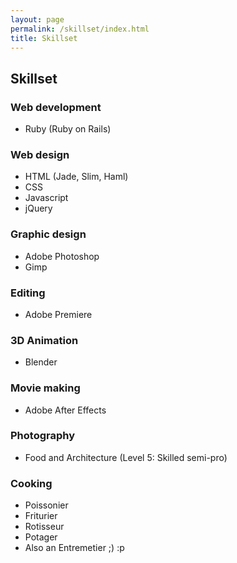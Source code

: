 ```yaml
---
layout: page
permalink: /skillset/index.html
title: Skillset
---
```


## Skillset

### Web development
  - Ruby (Ruby on Rails)

### Web design
  - HTML (Jade, Slim, Haml)
  - CSS
  - Javascript
  - jQuery

### Graphic design
  - Adobe Photoshop
  - Gimp

### Editing
  - Adobe Premiere

### 3D Animation
  - Blender

### Movie making
  - Adobe After Effects

### Photography
  - Food and Architecture (Level 5: Skilled semi-pro)

### Cooking
  - Poissonier
  - Friturier 
  - Rotisseur 
  - Potager
  - Also an Entremetier ;) :p
